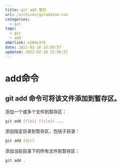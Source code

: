 ```yaml
---
title: git add 暂存
url: /archives/gitaddzan-cun
categories:
  - git
tags:
  - git
  - add
abbrlink: e204e3f8
date: 2022-02-16 15:50:57
updated: 2022-02-16 15:50:57
---
```


# add命令

## git add 命令可将该文件添加到暂存区。

添加一个或多个文件到暂存区：

```bash
git add [fle1] [file2] ...
```

添加指定目录到暂存区，包括子目录：

```bash
git add [dir]
```

添加当前目录下的所有文件到暂存区：

```bash
git add .
```